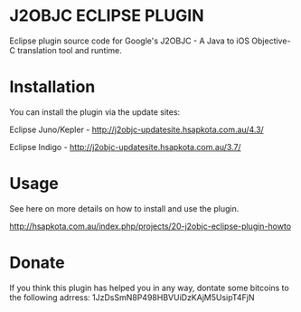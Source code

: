 J2OBJC ECLIPSE PLUGIN
=====================

Eclipse plugin source code for Google's J2OBJC - A Java to iOS Objective-C translation tool and runtime.

Installation
=====================
You can install the plugin via the update sites:

Eclipse Juno/Kepler - http://j2objc-updatesite.hsapkota.com.au/4.3/

Eclipse Indigo - http://j2objc-updatesite.hsapkota.com.au/3.7/

Usage
=====================
See here on more details on how to install and use the plugin.

http://hsapkota.com.au/index.php/projects/20-j2objc-eclipse-plugin-howto

Donate
===========================================
If you think this plugin has helped you in any way, dontate some bitcoins to the following adrress:
1JzDsSmN8P498HBVUiDzKAjM5UsipT4FjN
